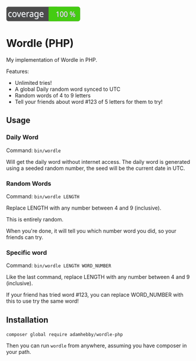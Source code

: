 ![Coverage](.github/badges/coverage.svg)

# Wordle (PHP)

My implementation of Wordle in PHP.

Features:
 - Unlimited tries!
 - A global Daily random word synced to UTC
 - Random words of 4 to 9 letters
 - Tell your friends about word #123 of 5 letters for them to try!

## Usage

### Daily Word
Command: `bin/wordle`

Will get the daily word without internet access. The daily word is generated using a seeded random number, the seed will be the current date in UTC.

### Random Words
Command: `bin/wordle LENGTH`

Replace LENGTH with any number between 4 and 9 (inclusive).

This is entirely random.

When you're done, it will tell you which number word you did, so your friends can try.

### Specific word
Command: `bin/wordle LENGTH WORD_NUMBER`

Like the last command, replace LENGTH with any number between 4 and 9 (inclusive).

If your friend has tried word #123, you can replace WORD_NUMBER with this to use try the same word!

## Installation

`composer global require adamhebby/wordle-php`

Then you can run `wordle` from anywhere, assuming you have composer in your path.
